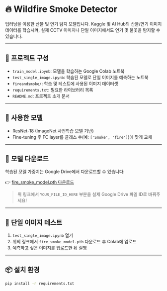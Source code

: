# 🔥 Wildfire Smoke Detector

딥러닝을 이용한 산불 및 연기 탐지 모델입니다. Kaggle 및 AI Hub의 산불/연기 이미지 데이터를 학습시켜, 실제 CCTV 이미지나 단일 이미지에서도 연기 및 불꽃을 탐지할 수 있습니다.

---

## 📁 프로젝트 구성

- `train_model.ipynb`: 모델을 학습하는 Google Colab 노트북
- `test_single_image.ipynb`: 학습된 모델로 단일 이미지를 예측하는 노트북
- `fireandsmoke/`: 학습 및 테스트에 사용된 이미지 데이터셋
- `requirements.txt`: 필요한 라이브러리 목록
- `README.md`: 프로젝트 소개 문서

---

## 🧠 사용한 모델

- ResNet-18 (ImageNet 사전학습 모델 기반)
- Fine-tuning 후 FC layer를 클래스 수(예: `['Smoke', 'fire']`)에 맞게 교체

---

## 🔽 모델 다운로드

학습된 모델 가중치는 Google Drive에서 다운로드할 수 있습니다:

👉 [fire_smoke_model.pth 다운로드](https://drive.google.com/uc?export=download&id=1yj8STJjaObQfESdwFoZrMsSzf9Kq9NUB)

> 위 링크에서 `YOUR_FILE_ID_HERE` 부분을 실제 Google Drive 파일 ID로 바꿔주세요!

---

## 🧪 단일 이미지 테스트

1. `test_single_image.ipynb` 열기
2. 위의 링크에서 `fire_smoke_model.pth` 다운로드 후 Colab에 업로드
3. 예측하고 싶은 이미지를 업로드한 뒤 실행

---

## 📦 설치 환경

```bash
pip install -r requirements.txt

